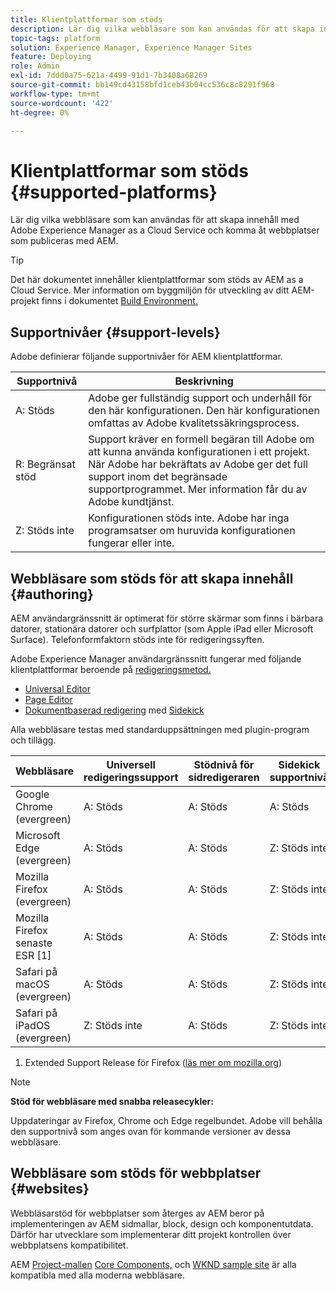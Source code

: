 ```yaml
---
title: Klientplattformar som stöds
description: Lär dig vilka webbläsare som kan användas för att skapa innehåll med Adobe Experience Manager as a Cloud Service och komma åt webbplatser som publiceras med AEM.
topic-tags: platform
solution: Experience Manager, Experience Manager Sites
feature: Deploying
role: Admin
exl-id: 7ddd0a75-621a-4499-91d1-7b3408a68269
source-git-commit: bb149cd43158bfd1ceb43b04cc536c8c8291f968
workflow-type: tm+mt
source-wordcount: '422'
ht-degree: 0%

---
```


# Klientplattformar som stöds {#supported-platforms}

Lär dig vilka webbläsare som kan användas för att skapa innehåll med Adobe Experience Manager as a Cloud Service och komma åt webbplatser som publiceras med AEM.

>[!TIP]
>
>Det här dokumentet innehåller klientplattformar som stöds av AEM as a Cloud Service. Mer information om byggmiljön för utveckling av ditt AEM-projekt finns i dokumentet [Build Environment.](/help/implementing/cloud-manager/getting-access-to-aem-in-cloud/build-environment-details.md)

## Supportnivåer {#support-levels}

Adobe definierar följande supportnivåer för AEM klientplattformar.

| Supportnivå | Beskrivning |
|---|---|
| A: Stöds | Adobe ger fullständig support och underhåll för den här konfigurationen. Den här konfigurationen omfattas av Adobe kvalitetssäkringsprocess. |
| R: Begränsat stöd | Support kräver en formell begäran till Adobe om att kunna använda konfigurationen i ett projekt. När Adobe har bekräftats av Adobe ger det full support inom det begränsade supportprogrammet. Mer information får du av Adobe kundtjänst. |
| Z: Stöds inte | Konfigurationen stöds inte. Adobe har inga programsatser om huruvida konfigurationen fungerar eller inte. |

## Webbläsare som stöds för att skapa innehåll {#authoring}

AEM användargränssnitt är optimerat för större skärmar som finns i bärbara datorer, stationära datorer och surfplattor (som Apple iPad eller Microsoft Surface). Telefonformfaktorn stöds inte för redigeringssyften.

Adobe Experience Manager användargränssnitt fungerar med följande klientplattformar beroende på [redigeringsmetod.](/help/edge/overview.md#authoring-method)

* [Universal Editor](/help/sites-cloud/authoring/universal-editor/authoring.md)
* [Page Editor](/help/sites-cloud/authoring/page-editor/introduction.md)
* [Dokumentbaserad redigering](https://www.aem.live/docs/aem-authoring) med [Sidekick](https://www.aem.live/docs/sidekick)

Alla webbläsare testas med standarduppsättningen med plugin-program och tillägg.

| Webbläsare | Universell redigeringssupport | Stödnivå för sidredigeraren | Sidekick supportnivå |
|---|---|---|---|
| Google Chrome (evergreen) | A: Stöds | A: Stöds | A: Stöds |
| Microsoft Edge (evergreen) | A: Stöds | A: Stöds | Z: Stöds inte |
| Mozilla Firefox (evergreen) | A: Stöds | A: Stöds | Z: Stöds inte |
| Mozilla Firefox senaste ESR [1] | A: Stöds | A: Stöds | Z: Stöds inte |
| Safari på macOS (evergreen) | A: Stöds | A: Stöds | Z: Stöds inte |
| Safari på iPadOS (evergreen) | Z: Stöds inte | A: Stöds | Z: Stöds inte |

1. Extended Support Release för Firefox ([läs mer om mozilla.org](https://www.mozilla.org/en-US/firefox/enterprise/))

>[!NOTE]
>
>**Stöd för webbläsare med snabba releasecykler:**
>
>Uppdateringar av Firefox, Chrome och Edge regelbundet. Adobe vill behålla den supportnivå som anges ovan för kommande versioner av dessa webbläsare.

## Webbläsare som stöds för webbplatser {#websites}

Webbläsarstöd för webbplatser som återges av AEM beror på implementeringen av AEM sidmallar, block, design och komponentutdata. Därför har utvecklare som implementerar ditt projekt kontrollen över webbplatsens kompatibilitet.

AEM [Project-mallen &#x200B;](https://www.aem.live/developer/ue-tutorial#create-github-project) [Core Components,](/help/implementing/developing/components/overview.md#aem-core-components) och [WKND sample site](/help/implementing/developing/introduction/develop-wknd-tutorial.md) är alla kompatibla med alla moderna webbläsare.
